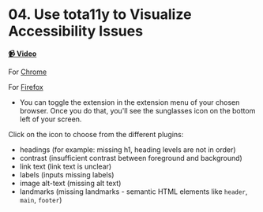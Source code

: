 # 04. Use tota11y to Visualize Accessibility Issues

**[📹 Video](https://egghead.io/lessons/aria-use-tota11y-to-visualize-accessibility-issues)**

For [Chrome](https://chrome.google.com/webstore/detail/tota11y-plugin-from-khan/oedofneiplgibimfkccchnimiadcmhpe?hl=en)

For [Firefox](https://addons.mozilla.org/en-US/firefox/addon/tota11y-accessibility-toolkit/)

- You can toggle the extension in the extension menu of your chosen browser. Once you do that, you'll see the sunglasses icon on the bottom left of your screen.

Click on the icon to choose from the different plugins:

- headings (for example: missing h1, heading levels are not in order)
- contrast (insufficient contrast between foreground and background)
- link text (link text is unclear)
- labels (inputs missing labels)
- image alt-text (missing alt text)
- landmarks (missing landmarks - semantic HTML elements like `header`, `main`, `footer`)
